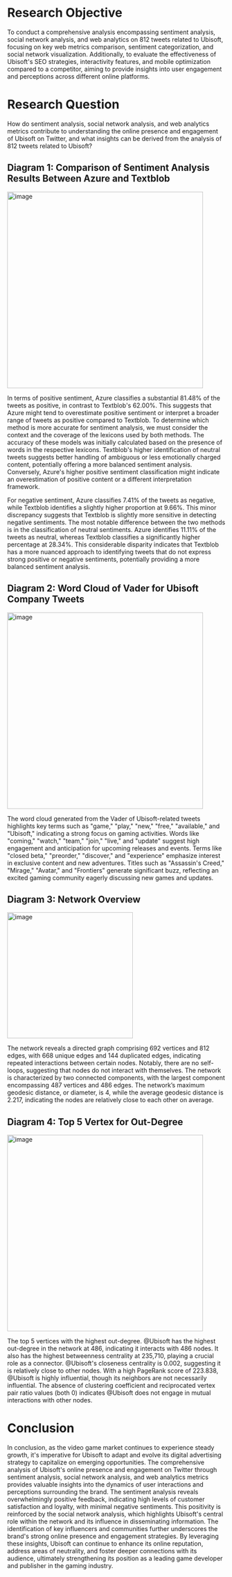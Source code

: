 # Research Objective 
To conduct a comprehensive analysis encompassing sentiment analysis, social network analysis, and web analytics on 812 tweets related to Ubisoft, focusing on key web metrics comparison, sentiment categorization, and social network visualization. Additionally, to evaluate the effectiveness of Ubisoft's SEO strategies, interactivity features, and mobile optimization compared to a competitor, aiming to provide insights into user engagement and perceptions across different online platforms. 

# Research Question 
How do sentiment analysis, social network analysis, and web analytics metrics contribute to understanding the online presence and engagement of Ubisoft on Twitter, and what insights can be derived from the analysis of 812 tweets related to Ubisoft?


## Diagram 1: Comparison of Sentiment Analysis Results Between Azure and Textblob 

<img width="452" alt="image" src="https://github.com/user-attachments/assets/3fe75976-f21c-4350-b9c6-b7fec4f139c6">

In terms of positive sentiment, Azure classifies a substantial 81.48% of the tweets as positive, in contrast to Textblob's 62.00%. This suggests that Azure might tend to overestimate positive sentiment or interpret a broader range of tweets as positive compared to Textblob. To determine which method is more accurate for sentiment analysis, we must consider the context and the coverage of the lexicons used by both methods. The accuracy of these models was initially calculated based on the presence of words in the respective lexicons. Textblob's higher identification of neutral tweets suggests better handling of ambiguous or less emotionally charged content, potentially offering a more balanced sentiment analysis. Conversely, Azure's higher positive sentiment classification might indicate an overestimation of positive content or a different interpretation framework.

For negative sentiment, Azure classifies 7.41% of the tweets as negative, while Textblob identifies a slightly higher proportion at 9.66%. This minor discrepancy suggests that Textblob is slightly more sensitive in detecting negative sentiments. The most notable difference between the two methods is in the classification of neutral sentiments. Azure identifies 11.11% of the tweets as neutral, whereas Textblob classifies a significantly higher percentage at 28.34%. This considerable disparity indicates that Textblob has a more nuanced approach to identifying tweets that do not express strong positive or negative sentiments, potentially providing a more balanced sentiment analysis.

## Diagram 2: Word Cloud of Vader for Ubisoft Company Tweets

<img width="452" alt="image" src="https://github.com/user-attachments/assets/d462fcd8-4aa0-469c-9344-02f9881fbd6b">

The word cloud generated from the Vader of Ubisoft-related tweets highlights key terms such as "game," "play," "new," "free," "available," and "Ubisoft," indicating a strong focus on gaming activities. Words like "coming," "watch," "team," "join," "live," and "update" suggest high engagement and anticipation for upcoming releases and events. Terms like "closed beta," "preorder," "discover," and "experience" emphasize interest in exclusive content and new adventures. Titles such as "Assassin's Creed," "Mirage," "Avatar," and "Frontiers" generate significant buzz, reflecting an excited gaming community eagerly discussing new games and updates.

## Diagram 3: Network Overview

<img width="290" alt="image" src="https://github.com/user-attachments/assets/1985a90f-4b32-458e-83d4-32ad7566a453">

The network reveals a directed graph comprising 692 vertices and 812 edges, with 668 unique edges and 144 duplicated edges, indicating repeated interactions between certain nodes. Notably, there are no self-loops, suggesting that nodes do not interact with themselves. The network is characterized by two connected components, with the largest component encompassing 487 vertices and 486 edges. The network’s maximum geodesic distance, or diameter, is 4, while the average geodesic distance is 2.217, indicating the nodes are relatively close to each other on average.

## Diagram 4: Top 5 Vertex for Out-Degree

<img width="452" alt="image" src="https://github.com/user-attachments/assets/6f7f9864-dcb1-417c-a85f-11b576150d9d">

The top 5 vertices with the highest out-degree. @Ubisoft has the highest out-degree in the network at 486, indicating it interacts with 486 nodes. It also has the highest betweenness centrality at 235,710, playing a crucial role as a connector. @Ubisoft's closeness centrality is 0.002, suggesting it is relatively close to other nodes. With a high PageRank score of 223.838, @Ubisoft is highly influential, though its neighbors are not necessarily influential. The absence of clustering coefficient and reciprocated vertex pair ratio values (both 0) indicates @Ubisoft does not engage in mutual interactions with other nodes.

# Conclusion 

In conclusion, as the video game market continues to experience steady growth, it's imperative for Ubisoft to adapt and evolve its digital advertising strategy to capitalize on emerging opportunities. The comprehensive analysis of Ubisoft's online presence and engagement on Twitter through sentiment analysis, social network analysis, and web analytics metrics provides valuable insights into the dynamics of user interactions and perceptions surrounding the brand. The sentiment analysis reveals overwhelmingly positive feedback, indicating high levels of customer satisfaction and loyalty, with minimal negative sentiments. This positivity is reinforced by the social network analysis, which highlights Ubisoft's central role within the network and its influence in disseminating information. The identification of key influencers and communities further underscores the brand's strong online presence and engagement strategies. By leveraging these insights, Ubisoft can continue to enhance its online reputation, address areas of neutrality, and foster deeper connections with its audience, ultimately strengthening its position as a leading game developer and publisher in the gaming industry.


